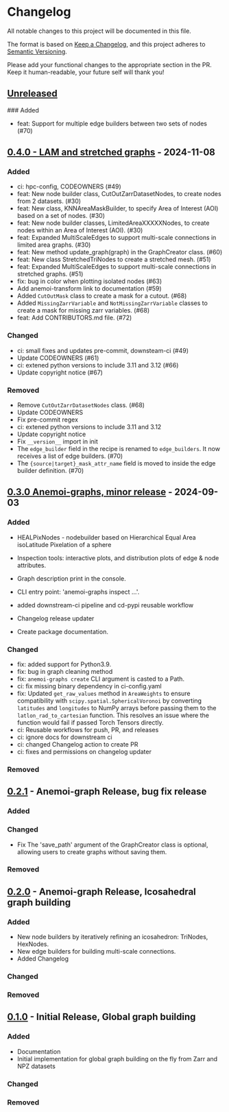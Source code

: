 # Changelog

All notable changes to this project will be documented in this file.

The format is based on [Keep a Changelog](https://keepachangelog.com/en/1.1.0/),
and this project adheres to [Semantic Versioning](https://semver.org/spec/v2.0.0.html).

Please add your functional changes to the appropriate section in the PR.
Keep it human-readable, your future self will thank you!

## [Unreleased](https://github.com/ecmwf/anemoi-graphs/compare/0.4.0...HEAD)

### Added
- feat: Support for multiple edge builders between two sets of nodes (#70)

## [0.4.0 - LAM and stretched graphs](https://github.com/ecmwf/anemoi-graphs/compare/0.3.0...0.4.0) - 2024-11-08

### Added

- ci: hpc-config, CODEOWNERS (#49)
- feat: New node builder class, CutOutZarrDatasetNodes, to create nodes from 2 datasets. (#30)
- feat: New class, KNNAreaMaskBuilder, to specify Area of Interest (AOI) based on a set of nodes. (#30)
- feat: New node builder classes, LimitedAreaXXXXXNodes, to create nodes within an Area of Interest (AOI). (#30)
- feat: Expanded MultiScaleEdges to support multi-scale connections in limited area graphs. (#30)
- feat: New method update_graph(graph) in the GraphCreator class. (#60)
- feat: New class StretchedTriNodes to create a stretched mesh. (#51)
- feat: Expanded MultiScaleEdges to support multi-scale connections in stretched graphs. (#51)
- fix: bug in color when plotting isolated nodes (#63)
- Add anemoi-transform link to documentation (#59)
- Added `CutOutMask` class to create a mask for a cutout. (#68)
- Added `MissingZarrVariable` and `NotMissingZarrVariable` classes to create a mask for missing zarr variables. (#68)
- feat: Add CONTRIBUTORS.md file. (#72)

### Changed

- ci: small fixes and updates pre-commit, downsteam-ci (#49)
- Update CODEOWNERS (#61)
- ci: extened python versions to include 3.11 and 3.12 (#66)
- Update copyright notice (#67)

### Removed

- Remove `CutOutZarrDatasetNodes` class. (#68)
- Update CODEOWNERS
- Fix pre-commit regex
- ci: extened python versions to include 3.11 and 3.12
- Update copyright notice
- Fix `__version__` import in init
- The `edge_builder` field in the recipe is renamed to `edge_builders`. It now receives a list of edge builders. (#70)
- The `{source|target}_mask_attr_name` field is moved to inside the edge builder definition. (#70)

## [0.3.0 Anemoi-graphs, minor release](https://github.com/ecmwf/anemoi-graphs/compare/0.2.1...0.3.0) - 2024-09-03

### Added

- HEALPixNodes - nodebuilder based on Hierarchical Equal Area isoLatitude Pixelation of a sphere

- Inspection tools: interactive plots, and distribution plots of edge & node attributes.

- Graph description print in the console.

- CLI entry point: 'anemoi-graphs inspect ...'.

- added downstream-ci pipeline and cd-pypi reusable workflow

- Changelog release updater

- Create package documentation.


### Changed

- fix: added support for Python3.9.
- fix: bug in graph cleaning method
- fix: `anemoi-graphs create` CLI argument is casted to a Path.
- ci: fix missing binary dependency in ci-config.yaml
- fix: Updated `get_raw_values` method in `AreaWeights` to ensure compatibility with `scipy.spatial.SphericalVoronoi` by converting `latitudes` and `longitudes` to NumPy arrays before passing them to the `latlon_rad_to_cartesian` function. This resolves an issue where the function would fail if passed Torch Tensors directly.
- ci: Reusable workflows for push, PR, and releases
- ci: ignore docs for downstream ci
- ci: changed Changelog action to create PR
- ci: fixes and permissions on changelog updater

### Removed

## [0.2.1](https://github.com/ecmwf/anemoi-graphs/compare/0.2.0...0.2.1) - Anemoi-graph Release, bug fix release

### Added

### Changed

- Fix The 'save_path' argument of the GraphCreator class is optional, allowing users to create graphs without saving them.

### Removed

## [0.2.0](https://github.com/ecmwf/anemoi-graphs/compare/0.1.0...0.2.0) - Anemoi-graph Release, Icosahedral graph building

### Added

- New node builders by iteratively refining an icosahedron: TriNodes, HexNodes.
- New edge builders for building multi-scale connections.
- Added Changelog

### Changed

### Removed

## [0.1.0](https://github.com/ecmwf/anemoi-graphs/releases/tag/0.1.0) - Initial Release, Global graph building

### Added

- Documentation
- Initial implementation for global graph building on the fly from Zarr and NPZ datasets

### Changed

### Removed

<!-- Add Git Diffs for Links above -->
